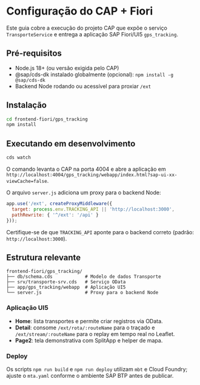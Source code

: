 # Configuração do CAP + Fiori

Este guia cobre a execução do projeto CAP que expõe o serviço `TransporteService` e entrega a aplicação SAP Fiori/UI5 `gps_tracking`.

## Pré-requisitos
- Node.js 18+ (ou versão exigida pelo CAP)
- @sap/cds-dk instalado globalmente (opcional): `npm install -g @sap/cds-dk`
- Backend Node rodando ou acessível para proxiar `/ext`

## Instalação
```bash
cd frontend-fiori/gps_tracking
npm install
```

## Executando em desenvolvimento
```bash
cds watch
```
O comando levanta o CAP na porta 4004 e abre a aplicação em `http://localhost:4004/gps_tracking/webapp/index.html?sap-ui-xx-viewCache=false`.

O arquivo `server.js` adiciona um proxy para o backend Node:
```js
app.use('/ext', createProxyMiddleware({
  target: process.env.TRACKING_API || 'http://localhost:3000',
  pathRewrite: { '^/ext': '/api' }
}));
```
Certifique-se de que `TRACKING_API` aponte para o backend correto (padrão: `http://localhost:3000`).

## Estrutura relevante
```
frontend-fiori/gps_tracking/
├── db/schema.cds            # Modelo de dados Transporte
├── srv/transporte-srv.cds   # Serviço OData
├── app/gps_tracking/webapp  # Aplicação UI5
└── server.js                # Proxy para o backend Node
```

### Aplicação UI5
- **Home**: lista transportes e permite criar registros via OData.
- **Detail**: consome `/ext/rota/:routeName` para o traçado e `/ext/stream/:routeName` para o replay em tempo real no Leaflet.
- **Page2**: tela demonstrativa com SplitApp e helper de mapa.

### Deploy
Os scripts `npm run build` e `npm run deploy` utilizam `mbt` e Cloud Foundry; ajuste o `mta.yaml` conforme o ambiente SAP BTP antes de publicar.
